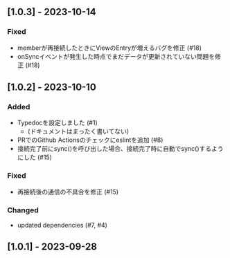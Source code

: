 ## [1.0.3] - 2023-10-14
### Fixed
* memberが再接続したときにViewのEntryが増えるバグを修正 (#18)
* onSyncイベントが発生した時点でまだデータが更新されていない問題を修正 (#18)

## [1.0.2] - 2023-10-10
### Added
* Typedocを設定しました (#1)
	* (ドキュメントはまったく書いてない)
* PRでのGithub Actionsのチェックにeslintを追加 (#8)
* 接続完了前にsync()を呼び出した場合、接続完了時に自動でsync()するようにした (#15)

### Fixed
* 再接続後の通信の不具合を修正 (#15)

### Changed
* updated dependencies (#7, #4)

## [1.0.1] - 2023-09-28
